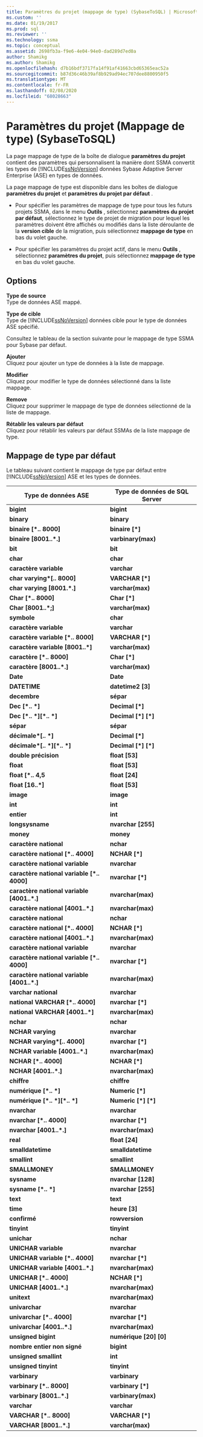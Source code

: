 ```yaml
---
title: Paramètres du projet (mappage de type) (SybaseToSQL) | Microsoft Docs
ms.custom: ''
ms.date: 01/19/2017
ms.prod: sql
ms.reviewer: ''
ms.technology: ssma
ms.topic: conceptual
ms.assetid: 2698fb3a-f9e6-4e04-94e0-dad289d7ed0a
author: Shamikg
ms.author: Shamikg
ms.openlocfilehash: d7b16bdf3717fa14f91af41663cbd65365eac52a
ms.sourcegitcommit: b87d36c46b39af8b929ad94ec707dee8800950f5
ms.translationtype: MT
ms.contentlocale: fr-FR
ms.lasthandoff: 02/08/2020
ms.locfileid: "68028663"
---
```

# <a name="project-settings-type-mapping-sybasetosql"></a>Paramètres du projet (Mappage de type) (SybaseToSQL)
La page mappage de type de la boîte de dialogue **paramètres du projet** contient des paramètres qui personnalisent la manière dont SSMA convertit les types de [!INCLUDE[ssNoVersion](../../includes/ssnoversion-md.md)] données Sybase Adaptive Server Enterprise (ASE) en types de données.  
  
La page mappage de type est disponible dans les boîtes de dialogue **paramètres du projet** et **paramètres du projet par défaut** .  
  
-   Pour spécifier les paramètres de mappage de type pour tous les futurs projets SSMA, dans le menu **Outils** , sélectionnez **paramètres du projet par défaut**, sélectionnez le type de projet de migration pour lequel les paramètres doivent être affichés ou modifiés dans la liste déroulante de la **version cible** de la migration, puis sélectionnez **mappage de type** en bas du volet gauche.  
  
-   Pour spécifier les paramètres du projet actif, dans le menu **Outils** , sélectionnez **paramètres du projet**, puis sélectionnez **mappage de type** en bas du volet gauche.  
  
## <a name="options"></a>Options  
**Type de source**  
Type de données ASE mappé.  
  
**Type de cible**  
Type de [!INCLUDE[ssNoVersion](../../includes/ssnoversion-md.md)] données cible pour le type de données ASE spécifié.  
  
Consultez le tableau de la section suivante pour le mappage de type SSMA pour Sybase par défaut.  
  
**Ajouter**  
Cliquez pour ajouter un type de données à la liste de mappage.  
  
**Modifier**  
Cliquez pour modifier le type de données sélectionné dans la liste mappage.  
  
**Remove**  
Cliquez pour supprimer le mappage de type de données sélectionné de la liste de mappage.  
  
**Rétablir les valeurs par défaut**  
Cliquez pour rétablir les valeurs par défaut SSMAs de la liste mappage de type.  
  
## <a name="default-type-mapping"></a>Mappage de type par défaut  
Le tableau suivant contient le mappage de type par défaut entre [!INCLUDE[ssNoVersion](../../includes/ssnoversion-md.md)] ASE et les types de données.  
  
|Type de données ASE|Type de données de SQL Server|  
|-----------------|------------------------|  
|**bigint**|**bigint**|  
|**binary**|**binary**|  
|**binaire [\*.. 8000]**|**binaire [\*]**|  
|**binaire [8001..\*.]**|**varbinary(max)**|  
|**bit**|**bit**|  
|**char**|**char**|  
|**caractère variable**|**varchar**|  
|**char varying\*[.. 8000]**|**VARCHAR [\*]**|  
|**char varying [8001.\*.]**|**varchar(max)**|  
|**Char [\*.. 8000]**|**Char [\*]**|  
|**Char [8001..\*;]**|**varchar(max)**|  
|**symbole**|**char**|  
|**caractère variable**|**varchar**|  
|**caractère variable [\*.. 8000]**|**VARCHAR [\*]**|  
|**caractère variable [8001..\*]**|**varchar(max)**|  
|**caractère [\*.. 8000]**|**Char [\*]**|  
|**caractère [8001..\*.]**|**varchar(max)**|  
|**Date**|**Date**|  
|**DATETIME**|**datetime2 [3]**|  
|**decembre**|**sépar**|  
|**Dec [\*.. \*]**|**Decimal [\*]**|  
|**Dec [\*.. \*][\*.. \*]**|**Decimal [\*] [\*]**|  
|**sépar**|**sépar**|  
|**décimale\*[.. \*]**|**Decimal [\*]**|  
|**décimale\*[.. \*][\*.. \*]**|**Decimal [\*] [\*]**|  
|**double précision**|**float [53]**|  
|**float**|**float [53]**|  
|**float [\*.. 4,5**|**float [24]**|  
|**float [16..\*]**|**float [53]**|  
|**image**|**image**|  
|**int**|**int**|  
|**entier**|**int**|  
|**longsysname**|**nvarchar [255]**|  
|**money**|**money**|  
|**caractère national**|**nchar**|  
|**caractère national [\*.. 4000]**|**NCHAR [\*]**|  
|**caractère national variable**|**nvarchar**|  
|**caractère national variable [\*.. 4000]**|**nvarchar [\*]**|  
|**caractère national variable [4001..\*.]**|**nvarchar(max)**|  
|**caractère national [4001..\*.]**|**nvarchar(max)**|  
|**caractère national**|**nchar**|  
|**caractère national [\*.. 4000]**|**NCHAR [\*]**|  
|**caractère national [4001..\*.]**|**nvarchar(max)**|  
|**caractère national variable**|**nvarchar**|  
|**caractère national variable [\*.. 4000]**|**nvarchar [\*]**|  
|**caractère national variable [4001..\*.]**|**nvarchar(max)**|  
|**varchar national**|**nvarchar**|  
|**national VARCHAR [\*.. 4000]**|**nvarchar [\*]**|  
|**national VARCHAR [4001..\*]**|**nvarchar(max)**|  
|**nchar**|**nchar**|  
|**NCHAR varying**|**nvarchar**|  
|**NCHAR varying\*[.. 4000]**|**nvarchar [\*]**|  
|**NCHAR variable [4001..\*.]**|**nvarchar(max)**|  
|**NCHAR [\*.. 4000]**|**NCHAR [\*]**|  
|**NCHAR [4001..\*.]**|**nvarchar(max)**|  
|**chiffre**|**chiffre**|  
|**numérique [\*.. \*]**|**Numeric [\*]**|  
|**numérique [\*.. \*][\*.. \*]**|**Numeric [\*] [\*]**|  
|**nvarchar**|**nvarchar**|  
|**nvarchar [\*.. 4000]**|**nvarchar [\*]**|  
|**nvarchar [4001..\*.]**|**nvarchar(max)**|  
|**real**|**float [24]**|  
|**smalldatetime**|**smalldatetime**|  
|**smallint**|**smallint**|  
|**SMALLMONEY**|**SMALLMONEY**|  
|**sysname**|**nvarchar [128]**|  
|**sysname [\*.. \*]**|**nvarchar [255]**|  
|**text**|**text**|  
|**time**|**heure [3]**|  
|**confirmé**|**rowversion**|  
|**tinyint**|**tinyint**|  
|**unichar**|**nchar**|  
|**UNICHAR variable**|**nvarchar**|  
|**UNICHAR variable [\*.. 4000]**|**nvarchar [\*]**|  
|**UNICHAR variable [4001..\*.]**|**nvarchar(max)**|  
|**UNICHAR [\*.. 4000]**|**NCHAR [\*]**|  
|**UNICHAR [4001..\*.]**|**nvarchar(max)**|  
|**unitext**|**nvarchar(max)**|  
|**univarchar**|**nvarchar**|  
|**univarchar [\*.. 4000]**|**nvarchar [\*]**|  
|**univarchar [4001..\*.]**|**nvarchar(max)**|  
|**unsigned bigint**|**numérique [20] [0]**|  
|**nombre entier non signé**|**bigint**|  
|**unsigned smallint**|**int**|  
|**unsigned tinyint**|**tinyint**|  
|**varbinary**|**varbinary**|  
|**varbinary [\*.. 8000]**|**varbinary [\*]**|  
|**varbinary [8001..\*.]**|**varbinary(max)**|  
|**varchar**|**varchar**|  
|**VARCHAR [\*.. 8000]**|**VARCHAR [\*]**|  
|**VARCHAR [8001..\*.]**|**varchar(max)**|  
  
